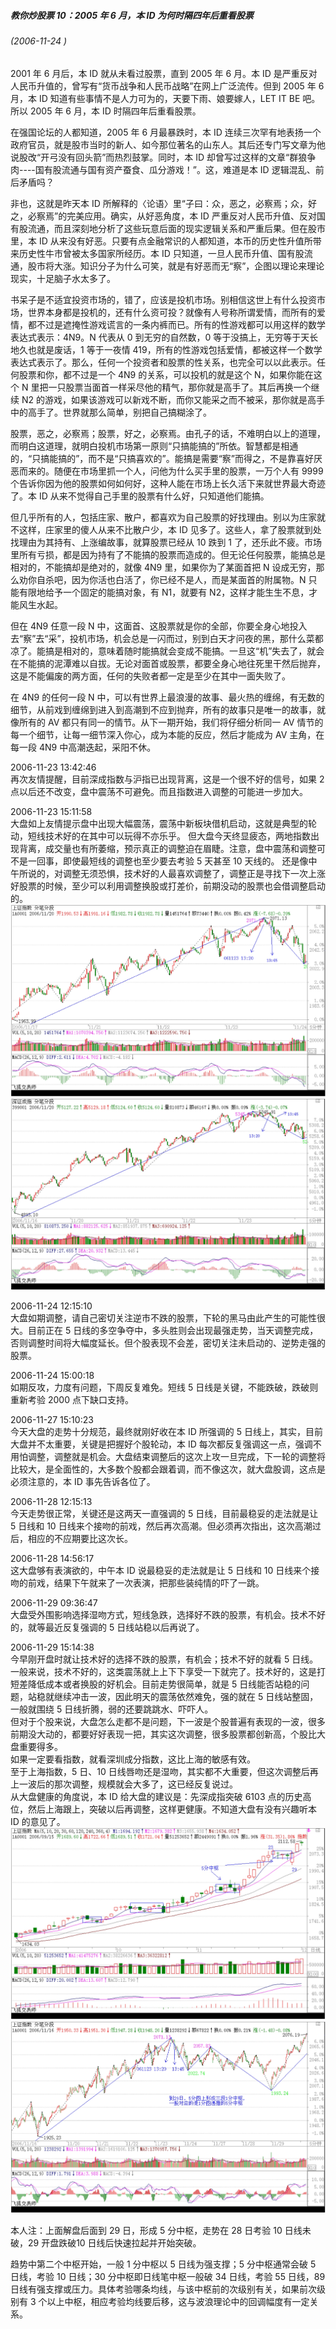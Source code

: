 ##### 教你炒股票 10：2005 年 6 月，本 ID 为何时隔四年后重看股票
###### (2006-11-24 )

2001 年 6 月后，本 ID 就从未看过股票，直到 2005 年 6 月。本 ID 是严重反对人民币升值的，曾写有“货币战争和人民币战略”在网上广泛流传。但到 2005 年 6 月，本 ID 知道有些事情不是人力可为的，天要下雨、娘要嫁人，LET IT BE 吧。所以 2005 年 6 月，本 ID 时隔四年后重看股票。

在强国论坛的人都知道，2005 年 6 月最暴跌时，本 ID 连续三次罕有地表扬一个政府官员，就是股市当时的新人、如今那位著名的山东人。其后还专门写文章为他说股改“开弓没有回头箭”而热烈鼓掌。同时，本 ID 却曾写过这样的文章“群狼争肉----国有股流通与国有资产蚕食、瓜分游戏！”。这，难道是本 ID 逻辑混乱、前后矛盾吗？

非也，这就是昨天本 ID 所解释的〈论语〉里“子曰：众，恶之，必察焉；众，好之，必察焉”的完美应用。确实，从好恶角度，本 ID 严重反对人民币升值、反对国有股流通，而且深刻地分析了这些玩意后面的现实逻辑关系和严重后果。但在股市里，本 ID 从来没有好恶。只要有点金融常识的人都知道，本币的历史性升值所带来历史性牛市曾被太多国家所经历。本 ID 只知道，一旦人民币升值、国有股流通，股市将大涨。知识分子为什么可笑，就是有好恶而无“察”，企图以理论来理论现实，十足脑子水太多了。

书呆子是不适宜投资市场的，错了，应该是投机市场。别相信这世上有什么投资市场，世界本身都是投机的，还有什么资可投？就像有人号称所谓爱情，而所有的爱情，都不过是遮掩性游戏谎言的一条内裤而已。所有的性游戏都可以用这样的数学表达式表示：4N9。N 代表从 0 到无穷的自然数，0 等于没搞上，无穷等于天长地久也就是废话，1 等于一夜情 419，所有的性游戏包括爱情，都被这样一个数学表达式表示了。那么，任何一个投资者和股票的性关系，也完全可以以此表示。任何股票和你，都不过是一个 4N9 的关系，可以投机的就是这个 N，如果你能在这个 N 里把一只股票当面首一样采尽他的精气，那你就是高手了。其后再换一个继续 N2 的游戏，如果该游戏可以新戏不断，而你又能采之而不被采，那你就是高手中的高手了。世界就那么简单，别把自己搞糊涂了。

股票，恶之，必察焉；股票，好之，必察焉。由孔子的话，不难明白以上的道理，而明白这道理，就明白投机市场第一原则“只搞能搞的”所依。智慧都是相通的，“只搞能搞的”，而不是“只搞喜欢的”。能搞是需要“察”而得之，不是靠喜好厌恶而来的。随便在市场里抓一个人，问他为什么买手里的股票，一万个人有 9999 个告诉你因为他的股票如何如何好，这种人能在市场上长久活下来就世界最大奇迹了。本 ID 从来不觉得自己手里的股票有什么好，只知道他们能搞。

但几乎所有的人，包括庄家、散户，都喜欢为自己股票的好找理由。别以为庄家就不这样，庄家里的傻人从来不比散户少，本 ID 见多了。这些人，拿了股票就到处找理由为其持有、上涨编故事，就算股票已经从 10 跌到 1 了，还乐此不疲。市场里所有亏损，都是因为持有了不能搞的股票而造成的。但无论任何股票，能搞总是相对的，不能搞却是绝对的，就像 4N9 里，如果你为了某面首把 N 设成无穷，那么劝你自杀吧，因为你活也白活了，你已经不是人，而是某面首的附属物。N 只能有限地给予一个固定的能搞对象，有 N1，就要有 N2，这样才能生生不息，才能风生水起。

但在 4N9 任意一段 N 中，这面首、这股票就是你的全部，你要全身心地投入去“察”去“采”，投机市场，机会总是一闪而过，别到白天才问夜的黑，那什么菜都凉了。能搞是相对的，意味着随时能搞就会变成不能搞。一旦这“机”失去了，就会在不能搞的泥潭难以自拔。无论对面首或股票，都要全身心地往死里干然后抛弃，这是不能偏废的两方面，任何的失败者都一定是至少在其中一面失败了。

在 4N9 的任何一段 N 中，可以有世界上最浪漫的故事、最火热的缠绵，有无数的细节，从前戏到缠绵到进入到高潮到不应到抛弃，所有的故事只是唯一的故事，就像所有的 AV 都只有同一的情节。从下一期开始，我们将仔细分析同一 AV 情节的每一个细节，让每一细节深入你心，成为本能的反应，然后才能成为 AV 主角，在每一段 4N9 中高潮迭起，采阳不休。

2006-11-23 13:42:46  
再次友情提醒，目前深成指数与沪指已出现背离，这是一个很不好的信号，如果 2 点以后还不改变，盘中震荡不可避免。而且指数进入调整的可能进一步加大。

2006-11-23 15:11:58  
大盘如上友情提示盘中出现大幅震荡，震荡中新板块借机启动，这就是典型的轮动，短线技术好的在其中可以玩得不亦乐乎。 但大盘今天终显疲态，两地指数出现背离，成交量也有所萎缩，预示真正的调整迫在眉睫。注意，盘中震荡和调整可不是一回事，即使最短线的调整也至少要去考验 5 天甚至 10 天线的。 还是像中午所说的，对调整无须恐惧，技术好的人最喜欢调整了，调整正是寻找下一次上涨好股票的时候，至少可以利用调整换股或打差价，前期没动的股票也会借调整启动的。
<img src="1.png" />
<img src="2.png" />

2006-11-24 12:15:10  
大盘如期调整，请自己密切关注逆市不跌的股票，下轮的黑马由此产生的可能性很大。目前正在 5 日线的多空争夺中，多头胜则会出现最强走势，当天调整完成，否则调整时间将大幅度延长。但个股表现不会差，密切关注未启动的、逆势走强的股票。

2006-11-24 15:00:18  
如期反攻，力度有问题，下周反复难免。短线 5 日线是关键，不能跌破，跌破则重新考验 2000 点下缺口支持。

2006-11-27 15:10:23  
今天大盘的走势十分规范，最终就刚好收在本 ID 所强调的 5 日线上，其实，目前大盘并不太重要，关键是把握好个股轮动，本 ID 每次都反复强调这一点，强调不用怕调整，调整就是机会。大盘结束调整后的这次上攻一旦完成，下一轮的调整将比较大，是全面性的，大多数个股都会跟着调，而不像这次，就大盘股调，这点是必须注意的，本 ID 事先告诉各位了。

2006-11-28 12:15:13  
今天走势很正常，关键还是这两天一直强调的 5 日线，目前最稳妥的走法就是让 5 日线和 10 日线来个接吻的前戏，然后再次高潮。但必须再次指出，这次高潮过后，相应的不应期要比这次长。

2006-11-28 14:56:17  
这大盘够有表演欲的，中午本 ID 说最稳妥的走法就是让 5 日线和 10 日线来个接吻的前戏，结果下午就来了一次表演，把那些装纯情的吓了一跳。

2006-11-29 09:36:47  
大盘受外围影响选择湿吻方式，短线急跌，选择好不跌的股票，有机会。技术不好的，就等最近反复强调的 5 日线站稳以后再说了。

2006-11-29 15:14:38  
今早刚开盘时就让技术好的选择不跌的股票，有机会；技术不好的就看 5 日线。一般来说，技术不好的，这类震荡就上上下下享受一下就完了。技术好的，这是打短差降低成本或者换股的好机会。目前走势很简单，就是 5 日线能否站稳的问题，站稳就继续冲击一波，因此明天的震荡依然难免，强的就在 5 日线站整固，一般就围绕 5 日线折腾，弱的还要跳跳水、吓吓人。  
但对于个股来说，大盘怎么走都不是问题，下一波是个股普遍有表现的一波，很多前期没大动的，都要好好表现一把，其实这次调整，很多股票都创新高，个股比大盘重要得多。  
如果一定要看指数，就看深圳成分指数，这比上海的敏感有效。  
至于上海指数，5 日、10 日线唇吻还是湿吻，其实都不大重要，但这次调整后再上一波后的那次调整，规模就会大多了，这已经反复说过。  
从大盘健康的角度说，本 ID 给大盘的建议是：先深成指突破 6103 点的历史高位，然后上海跟上，突破以后再调整，这样更健康。不知道大盘有没有兴趣听本 ID 的意见了。
<img src="3.png" />
<img src="4.png" />

本人注：上面解盘后面到 29 日，形成 5 分中枢，走势在 28 日考验 10 日线未破，29 开盘跌破10 日线后快速拉起并开始突破。

趋势中第二个中枢开始，一般 1 分中枢以 5 日线为强支撑；5 分中枢通常会破 5 日线，考验 10 日线；30 分中枢即日线笔中枢一般破 34 日线，考验 55 日线，89 日线有强支撑或压力。具体考验哪条均线，与该中枢前的次级别有关，如果前次级别有 3 个以上中枢，相应考验均线要后移，这与波浪理论中的回调幅度有一定关系。